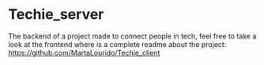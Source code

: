 # Techie_server
The backend of a project made to connect people in tech, feel free to take a look at the frontend where is a complete readme about the project: https://github.com/MartaLourido/Techie_client
